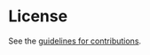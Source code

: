 # License

See the
[guidelines for contributions](https://github.com/rahelFain/diem-uses-and-requirements/blob/main/CONTRIBUTING.md).
